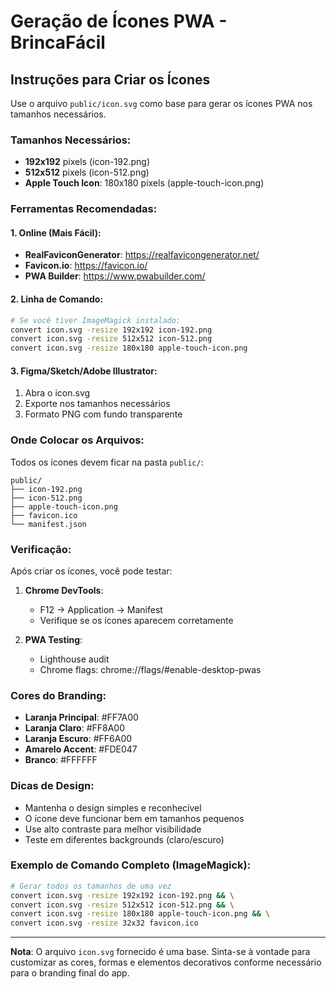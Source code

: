 # Geração de Ícones PWA - BrincaFácil

## Instruções para Criar os Ícones

Use o arquivo `public/icon.svg` como base para gerar os ícones PWA nos tamanhos necessários.

### Tamanhos Necessários:

- **192x192** pixels (icon-192.png)
- **512x512** pixels (icon-512.png)
- **Apple Touch Icon**: 180x180 pixels (apple-touch-icon.png)

### Ferramentas Recomendadas:

#### 1. Online (Mais Fácil):
- **RealFaviconGenerator**: https://realfavicongenerator.net/
- **Favicon.io**: https://favicon.io/
- **PWA Builder**: https://www.pwabuilder.com/

#### 2. Linha de Comando:
```bash
# Se você tiver ImageMagick instalado:
convert icon.svg -resize 192x192 icon-192.png
convert icon.svg -resize 512x512 icon-512.png
convert icon.svg -resize 180x180 apple-touch-icon.png
```

#### 3. Figma/Sketch/Adobe Illustrator:
1. Abra o icon.svg
2. Exporte nos tamanhos necessários
3. Formato PNG com fundo transparente

### Onde Colocar os Arquivos:

Todos os ícones devem ficar na pasta `public/`:

```
public/
├── icon-192.png
├── icon-512.png
├── apple-touch-icon.png
├── favicon.ico
└── manifest.json
```

### Verificação:

Após criar os ícones, você pode testar:

1. **Chrome DevTools**: 
   - F12 → Application → Manifest
   - Verifique se os ícones aparecem corretamente

2. **PWA Testing**:
   - Lighthouse audit
   - Chrome flags: chrome://flags/#enable-desktop-pwas

### Cores do Branding:

- **Laranja Principal**: #FF7A00
- **Laranja Claro**: #FF8A00  
- **Laranja Escuro**: #FF6A00
- **Amarelo Accent**: #FDE047
- **Branco**: #FFFFFF

### Dicas de Design:

- Mantenha o design simples e reconhecível
- O ícone deve funcionar bem em tamanhos pequenos
- Use alto contraste para melhor visibilidade
- Teste em diferentes backgrounds (claro/escuro)

### Exemplo de Comando Completo (ImageMagick):

```bash
# Gerar todos os tamanhos de uma vez
convert icon.svg -resize 192x192 icon-192.png && \
convert icon.svg -resize 512x512 icon-512.png && \
convert icon.svg -resize 180x180 apple-touch-icon.png && \
convert icon.svg -resize 32x32 favicon.ico
```

---

**Nota**: O arquivo `icon.svg` fornecido é uma base. Sinta-se à vontade para customizar as cores, formas e elementos decorativos conforme necessário para o branding final do app.















